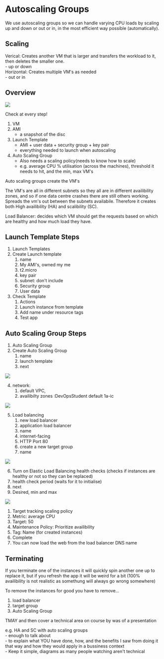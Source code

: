 # Autoscaling Groups

We use autoscaling groups so we can handle varying CPU loads by scaling up and down or out or in, in the most efficient way possible (automatically).

## Scaling

Verical: Creates another VM that is larger and transfers the workload to it, then deletes the smaller one.<br>
    - up or down<br>
Horizontal: Creates multiple VM's as needed<br>
    - out or in

## Overview

![](../ReadMeImages/AWSAutoscalingdiagram.jpeg)



Check at every step! 
1. VM
2. AMI
   - a snapshot of the disc
3. Launch Template
   - AMI + user data + security group + key pair
   - everything needed to launch when autoscaling
4. Auto Scaling Group
   - Also needs a scaling policy(needs to know how to scale)
   - e.g. average CPU % utilisation (across the machines), threshold it needs to hit, and the min, max VM's


Auto scaling groups create the VM's

The VM's are all in different subnets so they all are in different availibility zones, and so if one data centre crashes there are still others working.<br>
Spreads the vm's out between the subnets availabile. Therefore it creates both High availibility (HA) and scalibility (SC).

Load Balancer: decides which VM should get the requests based on which are healthy and how much load they have.

## Launch Template Steps

1. Launch Templates
2. Create Launch template
   1. name
   2. My AMI's, owned my me
   3. t2.micro
   4. key pair
   5. subnet: don't include
   6. Security group
   7. User data
3. Check Template
   1. Actions
   2. Launch instance from template
   3. Add name under resource tags
   4. Test app


## Auto Scaling Group Steps

1. Auto Scaling Group
2. Create Auto Scaling Group
   1. name
   2. launch template
   3. next
   
![](../ReadMeImages/asg-naming.png)

   4. network: 
      1. default VPC, 
      2. availibilty zones :DevOpsStudent default 1a-ic


![](../ReadMeImages/availibility-zones.png)

   5. Load balancing
      1. new load balancer
      2. application load balancer
      3. name
      4. internet-facing
      5. HTTP Port 80
      6. create a new target group
      7. name
   
![](../ReadMeImages/load-balancer.png)


   6. Turn on Elastic Load Balancing health checks (checks if instances are healthy or not so they can be replaced)
   7. health check period (waits for it to initialise)
   8. next
   9.  Desired, min and max

![](../ReadMeImages/minmax.png)

   1.  Target tracking scaling policy
   2.  Metric: average CPU
   3.  Target: 50
   4.  Maintenance Policy: Prioritize availibility
   5.  Tag: Name (for created instances)
   6.  Complete
   7.  You can now load the web from the load balancer DNS name



## Terminating

If you terminate one of the instances it will quickly spin another one up to replace it, but if you refresh the app it will be weird for a bit (100% availibility is not realistic as somethung will always go wrong somewhere)

To remove the instances for good you have to remove...
1. load balancer
2. target group
3. Auto Scaling Group

TMAY and then cover a technical area on course by was of a presentation

e.g. HA and SC with auto scaling groups<br>
    - enough to talk about<br>
    - to explain what YOU have done, how, and the benefits I saw from doing it that way and how they would apply in a bussiness context<br>
    - Keep it simple, diagrams as many people watching aren't technical
